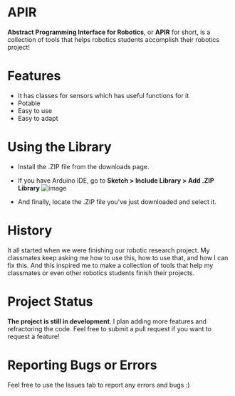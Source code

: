 # APIR
**Abstract Programming Interface for Robotics**, or **APIR** for short, is a collection of tools that helps robotics students accomplish their robotics project!

# Features
- It has classes for sensors which has useful functions for it
- Potable
- Easy to use
- Easy to adapt

# Using the Library
- Install the .ZIP file from the downloads page.

- If you have Arduino IDE, go to **Sketch > Include Library > Add .ZIP Library**
![image](https://user-images.githubusercontent.com/79918051/235280104-cad9c829-4d14-4910-9f49-2e85e458fb63.png)

- And finally, locate the .ZIP file you've just downloaded and select it.

# History
It all started when we were finishing our robotic research project. My classmates keep asking me how to use this, how to use that, and how I can fix this. And this inspired me to make a collection of tools that help my classmates or even other robotics students finish their projects.

# Project Status
**The project is still in development**. I plan adding more features and refractoring the code. Feel free to submit a pull request if you want to request a feature!

# Reporting Bugs or Errors
Feel free to use the Issues tab to report any errors and bugs :)
